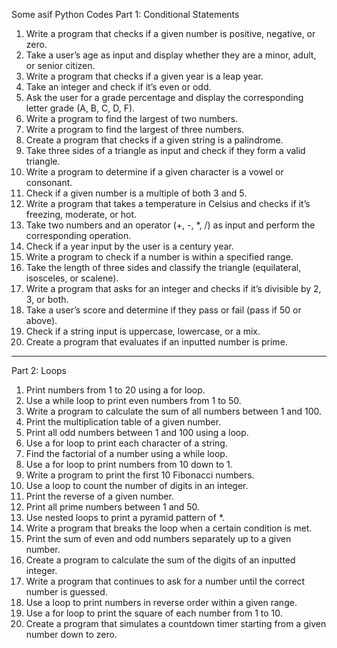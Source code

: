 Some asif Python Codes
Part 1: Conditional Statements

1. Write a program that checks if a given number is positive, negative, or zero.
2. Take a user’s age as input and display whether they are a minor, adult, or senior citizen.
3. Write a program that checks if a given year is a leap year.
4. Take an integer and check if it’s even or odd.
5. Ask the user for a grade percentage and display the corresponding letter grade (A, B, C, D, F).
6. Write a program to find the largest of two numbers.
7. Write a program to find the largest of three numbers.
8. Create a program that checks if a given string is a palindrome.
9. Take three sides of a triangle as input and check if they form a valid triangle.
10. Write a program to determine if a given character is a vowel or consonant.
11. Check if a given number is a multiple of both 3 and 5.
12. Write a program that takes a temperature in Celsius and checks if it’s freezing, moderate, or hot.
13. Take two numbers and an operator (+, -, *, /) as input and perform the corresponding operation.
14. Check if a year input by the user is a century year.
15. Write a program to check if a number is within a specified range.
16. Take the length of three sides and classify the triangle (equilateral, isosceles, or scalene).
17. Write a program that asks for an integer and checks if it’s divisible by 2, 3, or both.
18. Take a user’s score and determine if they pass or fail (pass if 50 or above).
19. Check if a string input is uppercase, lowercase, or a mix.
20. Create a program that evaluates if an inputted number is prime.

---

Part 2: Loops 
1. Print numbers from 1 to 20 using a for loop.
2. Use a while loop to print even numbers from 1 to 50.
3. Write a program to calculate the sum of all numbers between 1 and 100.
4. Print the multiplication table of a given number.
5. Print all odd numbers between 1 and 100 using a loop.
6. Use a for loop to print each character of a string.
7. Find the factorial of a number using a while loop.
8. Use a for loop to print numbers from 10 down to 1.
9. Write a program to print the first 10 Fibonacci numbers.
10. Use a loop to count the number of digits in an integer.
11. Print the reverse of a given number.
12. Print all prime numbers between 1 and 50.
13. Use nested loops to print a pyramid pattern of *.
14. Write a program that breaks the loop when a certain condition is met.
15. Print the sum of even and odd numbers separately up to a given number.
16. Create a program to calculate the sum of the digits of an inputted integer.
17. Write a program that continues to ask for a number until the correct number is guessed.
18. Use a loop to print numbers in reverse order within a given range.
19. Use a for loop to print the square of each number from 1 to 10.
20. Create a program that simulates a countdown timer starting from a given number down to zero.
